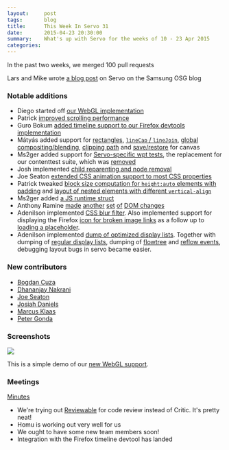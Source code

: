 ```yaml
---
layout:     post
tags:       blog
title:      This Week In Servo 31
date:       2015-04-23 20:30:00
summary:    What's up with Servo for the weeks of 10 - 23 Apr 2015
categories:
---
```


In the past two weeks, we merged 100 pull requests

Lars and Mike wrote [a blog post](http://blogs.s-osg.org/servo-adapting-c-to-work-on-the-web/) on Servo on the Samsung OSG blog


### Notable additions

- Diego started off [our WebGL implementation](https://github.com/servo/servo/pull/5652)
- Patrick [improved scrolling performance](https://github.com/servo/servo/pull/5634)
- Guro Bokum [added timeline support to our Firefox devtools implementation](https://github.com/servo/servo/pull/5636)
- Mátyás added support for [rectangles](https://github.com/servo/servo/pull/5770), [`lineCap` / `lineJoin`](https://github.com/servo/servo/pull/5635), [global compositing/blending](https://github.com/servo/servo/pull/5757), [clipping path](https://github.com/servo/servo/pull/5773) and [save/restore](https://github.com/servo/servo/pull/5731) for canvas
- Ms2ger added support for [Servo-specific wpt tests](https://github.com/servo/servo/pull/5685), the replacement for our contenttest suite, which was [removed](https://github.com/servo/servo/pull/5710)
- Josh implemented [child reparenting and node removal](https://github.com/servo/servo/pull/5781)
- Joe Seaton [extended CSS animation support to most CSS properties](https://github.com/servo/servo/pull/5704)
- Patrick  tweaked [block size computation for `height:auto` elements with padding](https://github.com/servo/servo/pull/5641) and [layout of nested elements with different `vertical-align`](https://github.com/servo/servo/pull/5623)
- Ms2ger added [a JS runtime struct](https://github.com/servo/servo/pull/5632)
- Anthony Ramine [made](https://github.com/servo/servo/pull/5775) [another](https://github.com/servo/servo/pull/5721) [set](https://github.com/servo/servo/pull/5645) [of](https://github.com/servo/servo/pull/5627) [DOM changes](https://github.com/servo/servo/pull/5617)
- Adenilson implemented [CSS blur filter](https://github.com/servo/servo/pull/5546). Also implemented support for displaying the Firefox [icon for broken image links](https://github.com/servo/servo/pull/5783) as a follow up to [loading a placeholder](https://github.com/servo/servo/pull/5366).
- Adenilson implemented [dump of optimized display lists](https://github.com/servo/servo/pull/5728). Together with dumping of [regular display lists](https://github.com/servo/servo/pull/5062), dumping of [flowtree](https://github.com/servo/servo/pull/4995) and [reflow events](https://github.com/servo/servo/commit/618f56410db1f18ce05744e45e8f9651152d9ae2), debugging layout bugs in servo became easier.

### New contributors

 - [Bogdan Cuza](https://github.com/boghison)
 - [Dhananjay Nakrani](https://github.com/dhananjay92)
 - [Joe Seaton](https://github.com/jseaton)
 - [Josiah Daniels](https://github.com/josiahdaniels)
 - [Marcus Klaas](https://github.com/marcusklaas)
 - [Peter Gonda](https://github.com/pgonda)

### Screenshots


![](https://s3.amazonaws.com/f.cl.ly/items/3Z2a3p3G0Z1s071a0536/Image%202015-04-17%20at%202.31.47%20PM.png)

This is a simple demo of our [new WebGL support](https://github.com/servo/servo/pull/5652).

### Meetings

[Minutes](https://github.com/servo/servo/wiki/Meeting-2015-04-13)

 - We're trying out [Reviewable](http://reviewable.io/) for code review instead of Critic. It's pretty neat!
 - Homu is working out very well for us
 - We ought to have some new team members soon!
 - Integration with the Firefox timeline devtool has landed
